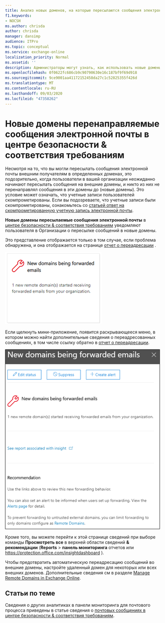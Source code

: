 ```yaml
---
title: Анализ новых доменов, на которые пересылаются сообщения электронной почты
f1.keywords:
- NOCSH
ms.author: chrisda
author: chrisda
manager: dansimp
audience: ITPro
ms.topic: conceptual
ms.service: exchange-online
localization_priority: Normal
ms.assetid: ''
description: Администраторы могут узнать, как использовать новые домены, перенаправляемые по электронной почте, в современном центре администрирования Exchange, чтобы выяснить, когда пользователи в Организации пересылают сообщения на внешние домены, которые никогда не были переадресованы.
ms.openlocfilehash: 0f0622fc686cb9c90790630e16c187bf9f69d918
ms.sourcegitcommit: 9ce9001aa41172152458da27c1c52825355f426d
ms.translationtype: MT
ms.contentlocale: ru-RU
ms.lasthandoff: 09/03/2020
ms.locfileid: "47358262"
---
```

# <a name="new-domains-being-forwarded-email-insight-in-the-security--compliance-center"></a>Новые домены перенаправляемые сообщения электронной почты в центре безопасности & соответствия требованиям

Несмотря на то, что вы могли пересылать сообщения электронной почты внешним получателям в определенных доменах, это подозрительно, когда пользователи в вашей организации неожиданно начинают пересылать сообщения на внешние домены, и никто из них не перенаправлял сообщения в эти домены до (новые домены). Это условие может означать, что учетные записи пользователей скомпрометированы. Если вы подозреваете, что учетные записи были скомпрометированы, ознакомьтесь со [статьей ответ на скомпрометированную учетную запись электронной почты](https://docs.microsoft.com/microsoft-365/security/office-365-security/responding-to-a-compromised-email-account).

**Новые домены пересылаемые сообщения электронной почты** в [центре безопасности & соответствия требованиям](https://protection.office.com) уведомляют пользователя в Организации о пересылке сообщений в новые домены.

Это представление отображается только в том случае, если проблема обнаружена, и она отображается на странице [отчет о переадресации](view-mail-flow-reports.md#forwarding-report) .

![Анализ новых доменов, на которые пересылаются сообщения электронной почты](../../media/mfi-new-domains-being-forwarded.png)

Если щелкнуть мини-приложение, появится раскрывающееся меню, в котором можно найти дополнительные сведения о переадресованных сообщениях, в том числе ссылку обратно в [отчет о переадресации](view-mail-flow-reports.md#forwarding-report).

![Всплывающее окно со сведениями, которое появляется после щелчка новых доменов, которые пересылаются по электронной почте](../../media/mfi-new-domains-being-forwarded-details.png)

Кроме того, вы можете перейти к этой странице сведений при выборе команды **Просмотреть все** в верхней области сведений **& рекомендации** (**Reports** \> **панель мониторинга** отчетов или <https://protection.office.com/insightdashboard> ).

Чтобы предотвратить автоматическую переадресацию сообщений во внешние домены, настройте удаленный домен для некоторых или всех внешних доменов. Дополнительные сведения см в разделе [Manage Remote Domains in Exchange Online](https://docs.microsoft.com/Exchange/mail-flow-best-practices/remote-domains/manage-remote-domains).

## <a name="related-topics"></a>Статьи по теме

Сведения о других аналитиках в панели мониторинга для почтового процесса приведены в статье сведения о [почтовых сообщениях в центре безопасности & соответствия требованиям](mail-flow-insights-v2.md).

